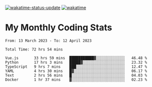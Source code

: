 [![wakatime-status-update](https://github.com/noopurphalak/noopurphalak/workflows/wakatime-status-update/badge.svg)](https://github.com/noopurphalak/noopurphalak/actions/workflows/main.yml)
[![wakatime](https://wakatime.com/badge/user/80ace140-ef40-4fdd-b8ed-f3be3d2e1aea.svg)](https://wakatime.com/@80ace140-ef40-4fdd-b8ed-f3be3d2e1aea)

# My Monthly Coding Stats

<!--START_SECTION:waka-->

```text
From: 13 March 2023 - To: 12 April 2023

Total Time: 72 hrs 54 mins

Vue.js       33 hrs 59 mins  ███████████▓░░░░░░░░░░░░░   46.48 %
Python       17 hrs 3 mins   █████▓░░░░░░░░░░░░░░░░░░░   23.32 %
TypeScript   9 hrs 7 mins    ███░░░░░░░░░░░░░░░░░░░░░░   12.47 %
YAML         4 hrs 30 mins   █▓░░░░░░░░░░░░░░░░░░░░░░░   06.17 %
Text         2 hrs 56 mins   █░░░░░░░░░░░░░░░░░░░░░░░░   04.03 %
Docker       1 hr 37 mins    ▓░░░░░░░░░░░░░░░░░░░░░░░░   02.23 %
```

<!--END_SECTION:waka-->

